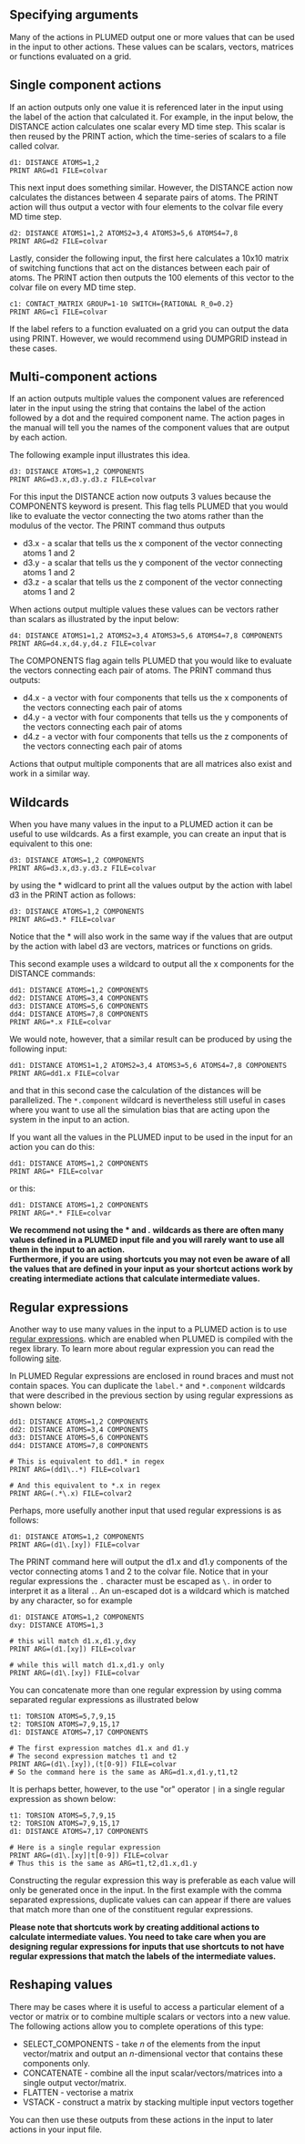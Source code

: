 Specifying arguments
--------------------

Many of the actions in PLUMED output one or more values that can be used in the input to other actions.  These values can be
scalars, vectors, matrices or functions evaluated on a grid.

## Single component actions

If an action outputs only one value it is referenced later in the input using the label of the action that calculated it.
For example, in the input below, the DISTANCE action calculates one scalar every MD time step.  This scalar is then reused 
by the PRINT action, which the time-series of scalars to a file called colvar.

```plumed
d1: DISTANCE ATOMS=1,2
PRINT ARG=d1 FILE=colvar
```

This next input does something similar. However, the DISTANCE action now calculates the distances between 4 separate pairs of atoms.
The PRINT action will thus output a vector with four elements to the colvar file every MD time step.

```plumed
d2: DISTANCE ATOMS1=1,2 ATOMS2=3,4 ATOMS3=5,6 ATOMS4=7,8
PRINT ARG=d2 FILE=colvar
```

Lastly, consider the following input, the first here calculates a 10x10 matrix of switching functions that act on the distances between
each pair of atoms.  The PRINT action then outputs the 100 elements of this vector to the colvar file on every MD time step.

```plumed
c1: CONTACT_MATRIX GROUP=1-10 SWITCH={RATIONAL R_0=0.2}
PRINT ARG=c1 FILE=colvar
```

If the label refers to a function evaluated on a grid you can output the data using PRINT. However, we would recommend using DUMPGRID instead in these cases.

## Multi-component actions

If an action outputs multiple values the component values are referenced later in the input using the string that contains the label of the action 
followed by a dot and the required component name. The action pages in the manual will tell you the names of the component values that are output
by each action.  

The following example input illustrates this idea.  

```plumed
d3: DISTANCE ATOMS=1,2 COMPONENTS
PRINT ARG=d3.x,d3.y.d3.z FILE=colvar
```

For this input the DISTANCE action now outputs 3 values because the COMPONENTS keyword is present. This flag tells PLUMED that you would like to 
evaluate the vector connecting the two atoms rather than the modulus of the vector.  The PRINT command thus outputs

- d3.x - a scalar that tells us the x component of the vector connecting atoms 1 and 2 
- d3.y - a scalar that tells us the y component of the vector connecting atoms 1 and 2
- d3.z - a scalar that tells us the z component of the vector connecting atoms 1 and 2

When actions output multiple values these values can be vectors rather than scalars as illustrated by the input below:

```plumed
d4: DISTANCE ATOMS1=1,2 ATOMS2=3,4 ATOMS3=5,6 ATOMS4=7,8 COMPONENTS
PRINT ARG=d4.x,d4.y,d4.z FILE=colvar
```

The COMPONENTS flag again tells PLUMED that you would like to evaluate the vectors connecting each pair of atoms.  The PRINT command thus outputs:

- d4.x - a vector with four components that tells us the x components of the vectors connecting each pair of atoms
- d4.y - a vector with four components that tells us the y components of the vectors connecting each pair of atoms
- d4.z - a vector with four components that tells us the z components of the vectors connecting each pair of atoms

Actions that output multiple components that are all matrices also exist and work in a similar way.

## Wildcards

When you have many values in the input to a PLUMED action it can be useful to use wildcards.  As a first example, you can create 
an input that is equivalent to this one:

```plumed
d3: DISTANCE ATOMS=1,2 COMPONENTS
PRINT ARG=d3.x,d3.y.d3.z FILE=colvar
```

by using the * widlcard to print all the values output by the action with label d3 in the PRINT action as follows:

```plumed
d3: DISTANCE ATOMS=1,2 COMPONENTS
PRINT ARG=d3.* FILE=colvar
```

Notice that the * will also work in the same way if the values that are output by the action with label d3 are vectors, matrices or functions on grids.

This second example uses a wildcard to output all the x components for the DISTANCE commands:

```plumed
dd1: DISTANCE ATOMS=1,2 COMPONENTS
dd2: DISTANCE ATOMS=3,4 COMPONENTS
dd3: DISTANCE ATOMS=5,6 COMPONENTS
dd4: DISTANCE ATOMS=7,8 COMPONENTS
PRINT ARG=*.x FILE=colvar
```

We would note, however, that a similar result can be produced by using the following input:

```plumed
dd1: DISTANCE ATOMS1=1,2 ATOMS2=3,4 ATOMS3=5,6 ATOMS4=7,8 COMPONENTS
PRINT ARG=dd1.x FILE=colvar
```

and that in this second case the calculation of the distances will be parallelized.  The `*.component` wildcard is nevertheless still useful in cases where
you want to use all the simulation bias that are acting upon the system in the input to an action.

If you want all the values in the PLUMED input to be used in the input for an action you can do this:

```plumed
dd1: DISTANCE ATOMS=1,2 COMPONENTS
PRINT ARG=* FILE=colvar
```

or this:

```plumed
dd1: DISTANCE ATOMS=1,2 COMPONENTS
PRINT ARG=*.* FILE=colvar
```

__We recommend not using the * and *.* wildcards as there are often many values defined in a PLUMED input file and you will rarely want to use all them in the input to an action.  
Furthermore, if you are using shortcuts you may not even be aware of all the values that are defined in your input as your shortcut actions work by creating intermediate actions 
that calculate intermediate values.__

## Regular expressions

Another way to use many values in the input to a PLUMED action is to use [regular expressions](https://en.wikipedia.org/wiki/Regular_expression).
which are enabled when PLUMED is compiled with the regex library.  To learn more about regular expression you can read the following [site](http://www.regular-expressions.info/reference.html).

In PLUMED Regular expressions are enclosed in round braces and must not contain spaces.  You can duplicate the `label.*` and `*.component` wildcards that were described in the previous section
by using regular expressions as shown below:

```plumed
dd1: DISTANCE ATOMS=1,2 COMPONENTS
dd2: DISTANCE ATOMS=3,4 COMPONENTS
dd3: DISTANCE ATOMS=5,6 COMPONENTS
dd4: DISTANCE ATOMS=7,8 COMPONENTS

# This is equivalent to dd1.* in regex
PRINT ARG=(dd1\..*) FILE=colvar1

# And this equivalent to *.x in regex
PRINT ARG=(.*\.x) FILE=colvar2
```

Perhaps, more usefully another input that used regular expressions is as follows:

```plumed
d1: DISTANCE ATOMS=1,2 COMPONENTS
PRINT ARG=(d1\.[xy]) FILE=colvar 
```

The PRINT command here will output the d1.x and d1.y components of the vector connecting atoms 1 and 2 to the colvar file. Notice that in your regular expressions the
`.` character must be escaped as `\.` in order to interpret it as a literal `.`. An un-escaped dot is a wildcard which is matched by any character,
so for example

```plumed
d1: DISTANCE ATOMS=1,2 COMPONENTS
dxy: DISTANCE ATOMS=1,3

# this will match d1.x,d1.y,dxy
PRINT ARG=(d1.[xy]) FILE=colvar

# while this will match d1.x,d1.y only
PRINT ARG=(d1\.[xy]) FILE=colvar
```

You can concatenate more than one regular expression by using comma separated regular expressions as illustrated below

```plumed
t1: TORSION ATOMS=5,7,9,15
t2: TORSION ATOMS=7,9,15,17
d1: DISTANCE ATOMS=7,17 COMPONENTS

# The first expression matches d1.x and d1.y
# The second expression matches t1 and t2
PRINT ARG=(d1\.[xy]),(t[0-9]) FILE=colvar 
# So the command here is the same as ARG=d1.x,d1.y,t1,t2
```

It is perhaps better, however, to the use "or" operator `|` in a single regular expression as shown below:

```plumed
t1: TORSION ATOMS=5,7,9,15
t2: TORSION ATOMS=7,9,15,17
d1: DISTANCE ATOMS=7,17 COMPONENTS

# Here is a single regular expression
PRINT ARG=(d1\.[xy]|t[0-9]) FILE=colvar
# Thus this is the same as ARG=t1,t2,d1.x,d1.y
```

Constructing the regular expression this way is preferable as each value will only be generated once in the input. In the first example with the comma
separated expressions, duplicate values can can appear if there are values that match more than one of the constituent regular expressions.

**Please note that shortcuts work by creating additional actions to calculate intermediate values. You need to take care when you are designing regular expressions 
for inputs that use shortcuts to not have regular expressions that match the labels of the intermediate values.**

## Reshaping values

There may be cases where it is useful to access a particular element of a vector or matrix or to combine multiple scalars or vectors into a new value.  The following
actions allow you to complete operations of this type:

- SELECT_COMPONENTS - take $n$ of the elements from the input vector/matrix and output an $n$-dimensional vector that contains these components only.
- CONCATENATE - combine all the input scalar/vectors/matrices into a single output vector/matrix.
- FLATTEN - vectorise a matrix
- VSTACK - construct a matrix by stacking multiple input vectors together 

You can then use these outputs from these actions in the input to later actions in your input file.


